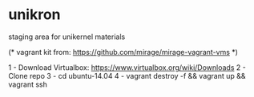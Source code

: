 # unikron
staging area for unikernel materials

(* vagrant kit from: https://github.com/mirage/mirage-vagrant-vms *)

1 - Download Virtualbox: https://www.virtualbox.org/wiki/Downloads
2 - Clone repo
3 - cd ubuntu-14.04
4 - vagrant destroy -f && vagrant up && vagrant ssh

